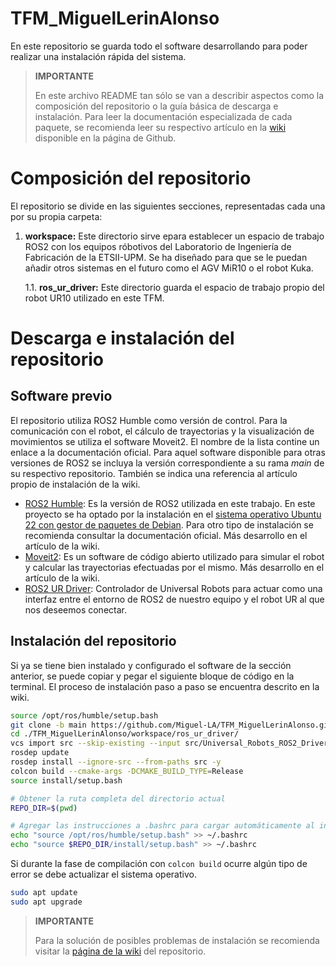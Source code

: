# TFM_MiguelLerinAlonso

En este repositorio se guarda todo el software desarrollando para poder realizar una instalación rápida del sistema.

> **IMPORTANTE**
>
>En este archivo README tan sólo se van a describir aspectos como la composición del repositorio o la guía básica de descarga e instalación. Para leer la documentación especializada de cada paquete, se recomienda leer su respectivo artículo en la [wiki](https://github.com/Miguel-LA/TFM_MiguelLerinAlonso/wiki) disponible en la página de Github.

# Composición del repositorio
El repositorio se divide en las siguientes secciones, representadas cada una por su propia carpeta:

1. **workspace:** Este directorio sirve epara establecer un espacio de trabajo ROS2 con los equipos róbotivos del Laboratorio de Ingeniería de Fabricación de la ETSII-UPM. Se ha diseñado para que se le puedan añadir otros sistemas en el futuro como el AGV MiR10 o el robot Kuka.

    1.1. **ros_ur_driver:** Este directorio guarda el espacio de trabajo propio del robot UR10 utilizado en este TFM.


# Descarga e instalación del repositorio
## Software previo
El repositorio utiliza ROS2 Humble como versión de control. Para la comunicación con el robot, el cálculo de trayectorias y la visualización de movimientos se utiliza el software Moveit2. El nombre de la lista contine un enlace a la documentación oficial. Para aquel software disponible para otras versiones de ROS2 se incluya la versión correspondiente a su rama *main* de su respectivo repositorio. También se indica una referencia al artículo propio de instalación de la wiki.

- [ROS2 Humble](https://docs.ros.org/en/humble/index.html): Es la versión de ROS2 utilizada en este trabajo. En este proyecto se ha optado por la instalación en el [sistema operativo Ubuntu 22 con gestor de paquetes de Debian](https://docs.ros.org/en/humble/Installation/Ubuntu-Install-Debians.html). Para otro tipo de instalación se recomienda consultar la documentación oficial. Más desarrollo en el artículo de la wiki.
- [Moveit2](https://moveit.picknik.ai/main/index.html): Es un software de código abierto utilizado para simular el robot y calcular las trayectorias efectuadas por el mismo. Más desarrollo en el artículo de la wiki.
- [ROS2 UR Driver](https://github.com/UniversalRobots/Universal_Robots_ROS2_Driver): Controlador de Universal Robots para actuar como una interfaz entre el entorno de ROS2 de nuestro equipo y el robot UR al que nos deseemos conectar.

## Instalación del repositorio

Si ya se tiene bien instalado y configurado el software de la sección anterior, se puede copiar y pegar el siguiente bloque de código en la terminal. El proceso de instalación paso a paso se encuentra descrito en la wiki.   

````bash
source /opt/ros/humble/setup.bash
git clone -b main https://github.com/Miguel-LA/TFM_MiguelLerinAlonso.git
cd ./TFM_MiguelLerinAlonso/workspace/ros_ur_driver/
vcs import src --skip-existing --input src/Universal_Robots_ROS2_Driver/Universal_Robots_ROS2_Driver-not-released.${ROS_DISTRO}.repos
rosdep update
rosdep install --ignore-src --from-paths src -y
colcon build --cmake-args -DCMAKE_BUILD_TYPE=Release
source install/setup.bash

# Obtener la ruta completa del directorio actual
REPO_DIR=$(pwd)

# Agregar las instrucciones a .bashrc para cargar automáticamente al iniciar una terminal
echo "source /opt/ros/humble/setup.bash" >> ~/.bashrc
echo "source $REPO_DIR/install/setup.bash" >> ~/.bashrc
````

Si durante la fase de compilación con `colcon build` ocurre algún tipo de error se debe actualizar el sistema operativo.

````bash
sudo apt update
sudo apt upgrade
````

> **IMPORTANTE**
>
>Para la solución de posibles problemas de instalación se recomienda visitar la [página de la wiki](https://github.com/Miguel-LA/TFM_MiguelLerinAlonso/wiki/Instalacion_repo) del repositorio.